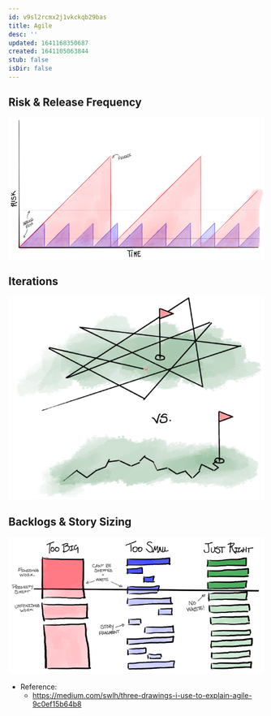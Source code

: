 ```yaml
---
id: v9sl2rcmx2j1vkckqb29bas
title: Agile
desc: ''
updated: 1641168350687
created: 1641105063844
stub: false
isDir: false
---
```



## Risk & Release Frequency

![alt](assets/images/Pasted_image_20211130105154.png)

## Iterations

![alt](assets/images/Pasted_image_20211130105226.png)

## Backlogs & Story Sizing

![alt](assets/images/Pasted_image_20211130105241.png)

- Reference:
  - <https://medium.com/swlh/three-drawings-i-use-to-explain-agile-9c0ef15b64b8>
